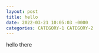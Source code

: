 ```yaml
---
layout: post
title: hello
date: 2022-03-21 10:05:03 -0000
categories: CATEGORY-1 CATEGORY-2
---
```

hello there